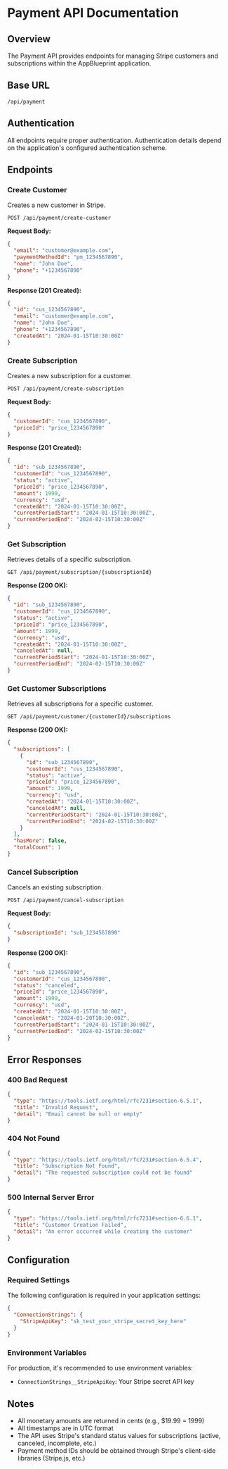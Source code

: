 # Payment API Documentation

## Overview
The Payment API provides endpoints for managing Stripe customers and subscriptions within the AppBlueprint application.

## Base URL
```
/api/payment
```

## Authentication
All endpoints require proper authentication. Authentication details depend on the application's configured authentication scheme.

## Endpoints

### Create Customer
Creates a new customer in Stripe.

```http
POST /api/payment/create-customer
```

**Request Body:**
```json
{
  "email": "customer@example.com",
  "paymentMethodId": "pm_1234567890",
  "name": "John Doe",
  "phone": "+1234567890"
}
```

**Response (201 Created):**
```json
{
  "id": "cus_1234567890",
  "email": "customer@example.com",
  "name": "John Doe",
  "phone": "+1234567890",
  "createdAt": "2024-01-15T10:30:00Z"
}
```

### Create Subscription
Creates a new subscription for a customer.

```http
POST /api/payment/create-subscription
```

**Request Body:**
```json
{
  "customerId": "cus_1234567890",
  "priceId": "price_1234567890"
}
```

**Response (201 Created):**
```json
{
  "id": "sub_1234567890",
  "customerId": "cus_1234567890",
  "status": "active",
  "priceId": "price_1234567890",
  "amount": 1999,
  "currency": "usd",
  "createdAt": "2024-01-15T10:30:00Z",
  "currentPeriodStart": "2024-01-15T10:30:00Z",
  "currentPeriodEnd": "2024-02-15T10:30:00Z"
}
```

### Get Subscription
Retrieves details of a specific subscription.

```http
GET /api/payment/subscription/{subscriptionId}
```

**Response (200 OK):**
```json
{
  "id": "sub_1234567890",
  "customerId": "cus_1234567890",
  "status": "active",
  "priceId": "price_1234567890",
  "amount": 1999,
  "currency": "usd",
  "createdAt": "2024-01-15T10:30:00Z",
  "canceledAt": null,
  "currentPeriodStart": "2024-01-15T10:30:00Z",
  "currentPeriodEnd": "2024-02-15T10:30:00Z"
}
```

### Get Customer Subscriptions
Retrieves all subscriptions for a specific customer.

```http
GET /api/payment/customer/{customerId}/subscriptions
```

**Response (200 OK):**
```json
{
  "subscriptions": [
    {
      "id": "sub_1234567890",
      "customerId": "cus_1234567890",
      "status": "active",
      "priceId": "price_1234567890",
      "amount": 1999,
      "currency": "usd",
      "createdAt": "2024-01-15T10:30:00Z",
      "canceledAt": null,
      "currentPeriodStart": "2024-01-15T10:30:00Z",
      "currentPeriodEnd": "2024-02-15T10:30:00Z"
    }
  ],
  "hasMore": false,
  "totalCount": 1
}
```

### Cancel Subscription
Cancels an existing subscription.

```http
POST /api/payment/cancel-subscription
```

**Request Body:**
```json
{
  "subscriptionId": "sub_1234567890"
}
```

**Response (200 OK):**
```json
{
  "id": "sub_1234567890",
  "customerId": "cus_1234567890",
  "status": "canceled",
  "priceId": "price_1234567890",
  "amount": 1999,
  "currency": "usd",
  "createdAt": "2024-01-15T10:30:00Z",
  "canceledAt": "2024-01-20T10:30:00Z",
  "currentPeriodStart": "2024-01-15T10:30:00Z",
  "currentPeriodEnd": "2024-02-15T10:30:00Z"
}
```

## Error Responses

### 400 Bad Request
```json
{
  "type": "https://tools.ietf.org/html/rfc7231#section-6.5.1",
  "title": "Invalid Request",
  "detail": "Email cannot be null or empty"
}
```

### 404 Not Found
```json
{
  "type": "https://tools.ietf.org/html/rfc7231#section-6.5.4",
  "title": "Subscription Not Found",
  "detail": "The requested subscription could not be found"
}
```

### 500 Internal Server Error
```json
{
  "type": "https://tools.ietf.org/html/rfc7231#section-6.6.1",
  "title": "Customer Creation Failed",
  "detail": "An error occurred while creating the customer"
}
```

## Configuration

### Required Settings
The following configuration is required in your application settings:

```json
{
  "ConnectionStrings": {
    "StripeApiKey": "sk_test_your_stripe_secret_key_here"
  }
}
```

### Environment Variables
For production, it's recommended to use environment variables:
- `ConnectionStrings__StripeApiKey`: Your Stripe secret API key

## Notes
- All monetary amounts are returned in cents (e.g., $19.99 = 1999)
- All timestamps are in UTC format
- The API uses Stripe's standard status values for subscriptions (active, canceled, incomplete, etc.)
- Payment method IDs should be obtained through Stripe's client-side libraries (Stripe.js, etc.)